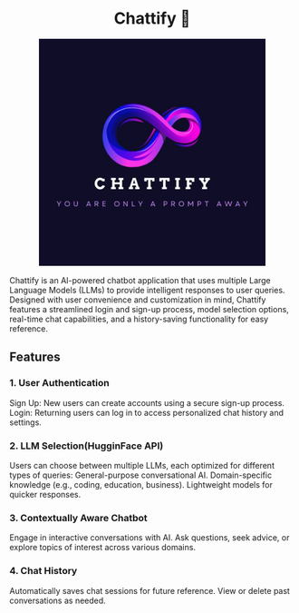 <H1 align="center"> Chattify 🤖 </H1> <p align="center"> <img src="Chattify-main/CHATTIFY.jpg" alt="Chattify Logo" width="400"/> </p>
Chattify is an AI-powered chatbot application that uses multiple Large Language Models (LLMs) to provide intelligent responses to user queries. Designed with user convenience and customization in mind, Chattify features a streamlined login and sign-up process, model selection options, real-time chat capabilities, and a history-saving functionality for easy reference.

## Features
### 1. **User Authentication**
Sign Up: New users can create accounts using a secure sign-up process.
Login: Returning users can log in to access personalized chat history and settings.
### 2. **LLM Selection(HugginFace API)**
Users can choose between multiple LLMs, each optimized for different types of queries:
General-purpose conversational AI.
Domain-specific knowledge (e.g., coding, education, business).
Lightweight models for quicker responses.
### 3. **Contextually Aware Chatbot**
Engage in interactive conversations with AI.
Ask questions, seek advice, or explore topics of interest across various domains.
### 4. **Chat History**
Automatically saves chat sessions for future reference.
View or delete past conversations as needed.
